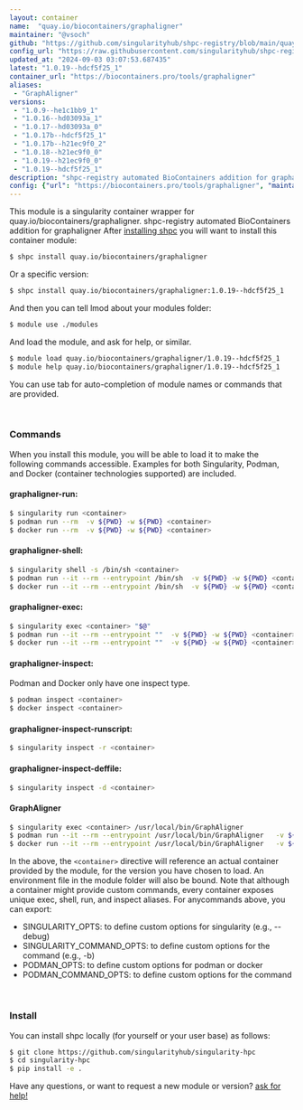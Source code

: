 ```yaml
---
layout: container
name:  "quay.io/biocontainers/graphaligner"
maintainer: "@vsoch"
github: "https://github.com/singularityhub/shpc-registry/blob/main/quay.io/biocontainers/graphaligner/container.yaml"
config_url: "https://raw.githubusercontent.com/singularityhub/shpc-registry/main/quay.io/biocontainers/graphaligner/container.yaml"
updated_at: "2024-09-03 03:07:53.687435"
latest: "1.0.19--hdcf5f25_1"
container_url: "https://biocontainers.pro/tools/graphaligner"
aliases:
 - "GraphAligner"
versions:
 - "1.0.9--he1c1bb9_1"
 - "1.0.16--hd03093a_1"
 - "1.0.17--hd03093a_0"
 - "1.0.17b--hdcf5f25_1"
 - "1.0.17b--h21ec9f0_2"
 - "1.0.18--h21ec9f0_0"
 - "1.0.19--h21ec9f0_0"
 - "1.0.19--hdcf5f25_1"
description: "shpc-registry automated BioContainers addition for graphaligner"
config: {"url": "https://biocontainers.pro/tools/graphaligner", "maintainer": "@vsoch", "description": "shpc-registry automated BioContainers addition for graphaligner", "latest": {"1.0.19--hdcf5f25_1": "sha256:2a537e6ac2cf7e75eb6c9a766651c4c1c3fd85f52977e0b503369e9a9243aea2"}, "tags": {"1.0.9--he1c1bb9_1": "sha256:4677d55eed9562f4dc13596ead51774a6eccf5b8ff877f562983f3daa86495ed", "1.0.16--hd03093a_1": "sha256:185a85aa0d8b1d30f92497336150734698a41d65c99ae74718b45f3764d24127", "1.0.17--hd03093a_0": "sha256:77abcaef757755bb848fcf1a0ca6dc6bd57e725375dcbb1fe3b85215ecef05fb", "1.0.17b--hdcf5f25_1": "sha256:a0a461d3a8b9c0a25838391b67b3f8d4d426b8013562c75ce27ab8af97c5b26a", "1.0.17b--h21ec9f0_2": "sha256:88b5d3047d6e7e9c0acbacc8786b99f70cd85b27722f4dfda3d7a5ddf70fd66a", "1.0.18--h21ec9f0_0": "sha256:d4be77b944ed1a0d549c2936b25c0010f6228bc00d833712979d3bd0eedfa235", "1.0.19--h21ec9f0_0": "sha256:dad4a6a62e3c103b22fa3da39f21101afff8f9ea093e06fa2e366f827bf33673", "1.0.19--hdcf5f25_1": "sha256:2a537e6ac2cf7e75eb6c9a766651c4c1c3fd85f52977e0b503369e9a9243aea2"}, "docker": "quay.io/biocontainers/graphaligner", "aliases": {"GraphAligner": "/usr/local/bin/GraphAligner"}}
---
```


This module is a singularity container wrapper for quay.io/biocontainers/graphaligner.
shpc-registry automated BioContainers addition for graphaligner
After [installing shpc](#install) you will want to install this container module:


```bash
$ shpc install quay.io/biocontainers/graphaligner
```

Or a specific version:

```bash
$ shpc install quay.io/biocontainers/graphaligner:1.0.19--hdcf5f25_1
```

And then you can tell lmod about your modules folder:

```bash
$ module use ./modules
```

And load the module, and ask for help, or similar.

```bash
$ module load quay.io/biocontainers/graphaligner/1.0.19--hdcf5f25_1
$ module help quay.io/biocontainers/graphaligner/1.0.19--hdcf5f25_1
```

You can use tab for auto-completion of module names or commands that are provided.

<br>

### Commands

When you install this module, you will be able to load it to make the following commands accessible.
Examples for both Singularity, Podman, and Docker (container technologies supported) are included.

#### graphaligner-run:

```bash
$ singularity run <container>
$ podman run --rm  -v ${PWD} -w ${PWD} <container>
$ docker run --rm  -v ${PWD} -w ${PWD} <container>
```

#### graphaligner-shell:

```bash
$ singularity shell -s /bin/sh <container>
$ podman run --it --rm --entrypoint /bin/sh  -v ${PWD} -w ${PWD} <container>
$ docker run --it --rm --entrypoint /bin/sh  -v ${PWD} -w ${PWD} <container>
```

#### graphaligner-exec:

```bash
$ singularity exec <container> "$@"
$ podman run --it --rm --entrypoint ""  -v ${PWD} -w ${PWD} <container> "$@"
$ docker run --it --rm --entrypoint ""  -v ${PWD} -w ${PWD} <container> "$@"
```

#### graphaligner-inspect:

Podman and Docker only have one inspect type.

```bash
$ podman inspect <container>
$ docker inspect <container>
```

#### graphaligner-inspect-runscript:

```bash
$ singularity inspect -r <container>
```

#### graphaligner-inspect-deffile:

```bash
$ singularity inspect -d <container>
```


#### GraphAligner

```bash
$ singularity exec <container> /usr/local/bin/GraphAligner
$ podman run --it --rm --entrypoint /usr/local/bin/GraphAligner   -v ${PWD} -w ${PWD} <container> -c " $@"
$ docker run --it --rm --entrypoint /usr/local/bin/GraphAligner   -v ${PWD} -w ${PWD} <container> -c " $@"
```



In the above, the `<container>` directive will reference an actual container provided
by the module, for the version you have chosen to load. An environment file in the
module folder will also be bound. Note that although a container
might provide custom commands, every container exposes unique exec, shell, run, and
inspect aliases. For anycommands above, you can export:

 - SINGULARITY_OPTS: to define custom options for singularity (e.g., --debug)
 - SINGULARITY_COMMAND_OPTS: to define custom options for the command (e.g., -b)
 - PODMAN_OPTS: to define custom options for podman or docker
 - PODMAN_COMMAND_OPTS: to define custom options for the command

<br>

### Install

You can install shpc locally (for yourself or your user base) as follows:

```bash
$ git clone https://github.com/singularityhub/singularity-hpc
$ cd singularity-hpc
$ pip install -e .
```

Have any questions, or want to request a new module or version? [ask for help!](https://github.com/singularityhub/singularity-hpc/issues)